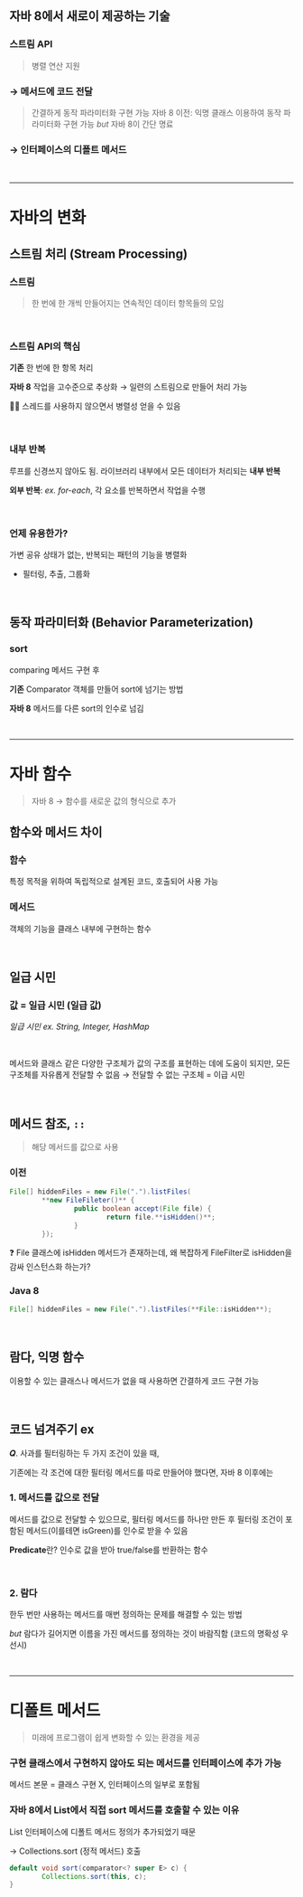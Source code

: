## 자바 8에서 새로이 제공하는 기술

### 스트림 API
> 병렬 연산 지원

### → 메서드에 코드 전달
> 간결하게 동작 파라미터화 구현 가능
자바 8 이전: 익명 클래스 이용하여 동작 파라미터화 구현 가능 *but* 자바 8이 간단 명료

### → 인터페이스의 디폴트 메서드

<br>

---

# 자바의 변화
## 스트림 처리 (Stream Processing)
### 스트림
> 한 번에 한 개씩 만들어지는 연속적인 데이터 항목들의 모임

<br>

### 스트림 API의 핵심
**기존**
한 번에 한 항목 처리

**자바 8**
작업을 고수준으로 추상화 → 일련의 스트림으로 만들어 처리 가능

👍🏻 스레드를 사용하지 않으면서 병렬성 얻을 수 있음

<br>

### 내부 반복
루프를 신경쓰지 않아도 됨. 라이브러리 내부에서 모든 데이터가 처리되는 **내부 반복**

**외부 반복**: *ex. for-each*, 각 요소를 반복하면서 작업을 수행

<br>

### 언제 유용한가?
가변 공유 상태가 없는, 반복되는 패턴의 기능을 병렬화
- 필터링, 추출, 그룹화

<br>

## 동작 파라미터화 (Behavior Parameterization)
### sort
comparing 메서드 구현 후

**기존**
Comparator 객체를 만들어 sort에 넘기는 방법

**자바 8**
메서드를 다른 sort의 인수로 넘김

<br>

---

# 자바 함수
> 자바 8 → 함수를 새로운 값의 형식으로 추가

## 함수와 메서드 차이
### 함수
특정 목적을 위하여 독립적으로 설계된 코드, 호출되어 사용 가능

### 메서드
객체의 기능을 클래스 내부에 구현하는 함수

<br>

## 일급 시민
### 값 = 일급 시민 (일급 값)
*일급 시민 ex. String, Integer, HashMap*

<br>

메서드와 클래스 같은 다양한 구조체가 값의 구조를 표현하는 데에 도움이 되지만, 모든 구조체를 자유롭게 전달할 수 없음
→ 전달할 수 없는 구조체 = 이급 시민

<br>

## 메서드 참조, `::`
> 해당 메서드를 값으로 사용

### 이전
```java
File[] hiddenFiles = new File(".").listFiles(
		**new FileFileter()** {
				public boolean accept(File file) {
						return file.**isHidden()**;
				}
		});
```

❓ File 클래스에 isHidden 메서드가 존재하는데, 왜 복잡하게 FileFilter로 isHidden을 감싸 인스턴스화 하는가?

### Java 8
```java
File[] hiddenFiles = new File(".").listFiles(**File::isHidden**);
```

<br>

## 람다, 익명 함수
이용할 수 있는 클래스나 메서드가 없을 때 사용하면 간결하게 코드 구현 가능

<br>

## 코드 넘겨주기 ex
𝑸. 사과를 필터링하는 두 가지 조건이 있을 때,

기존에는 각 조건에 대한 필터링 메서드를 따로 만들어야 했다면, 자바 8 이후에는

### 1. 메서드를 값으로 전달
메서드를 값으로 전달할 수 있으므로, 필터링 메서드를 하나만 만든 후 필터링 조건이 포함된 메서드(이를테면 isGreen)를 인수로 받을 수 있음

**Predicate**란? 인수로 값을 받아 true/false를 반환하는 함수

<br>

### 2. 람다
한두 번만 사용하는 메서드를 매번 정의하는 문제를 해결할 수 있는 방법

*but*
람다가 길어지면 이름을 가진 메서드를 정의하는 것이 바람직함 (코드의 명확성 우선시)

<br>

---
# 디폴트 메서드
> 미래에 프로그램이 쉽게 변화할 수 있는 환경을 제공

### 구현 클래스에서 구현하지 않아도 되는 메서드를 인터페이스에 추가 가능
메서드 본문 = 클래스 구현 X, 인터페이스의 일부로 포함됨

### 자바 8에서 List에서 직접 sort 메서드를 호출할 수 있는 이유
List 인터페이스에 디폴트 메서드 정의가 추가되었기 때문

→ Collections.sort (정적 메서드) 호출
```java
default void sort(comparator<? super E> c) {
		Collections.sort(this, c);
}
```
